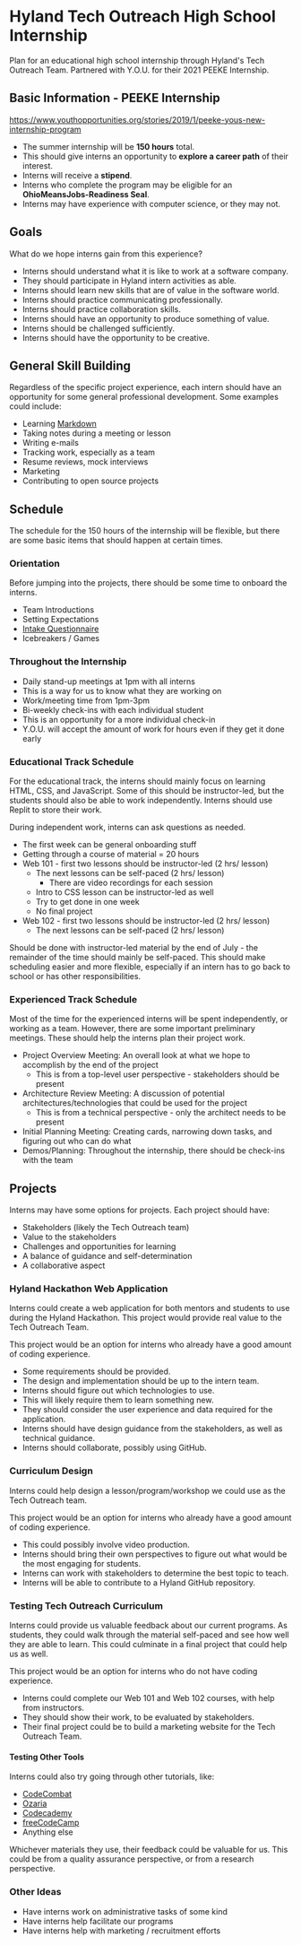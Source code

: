 # Hyland Tech Outreach High School Internship
Plan for an educational high school internship through Hyland's Tech Outreach Team. Partnered with Y.O.U. for their 2021 PEEKE Internship.

## Basic Information - PEEKE Internship
https://www.youthopportunities.org/stories/2019/1/peeke-yous-new-internship-program

- The summer internship will be **150 hours** total.
- This should give interns an opportunity to **explore a career path** of their interest.
- Interns will receive a **stipend**.
- Interns who complete the program may be eligible for an **OhioMeansJobs-Readiness Seal**.
- Interns may have experience with computer science, or they may not.

## Goals
What do we hope interns gain from this experience?

- Interns should understand what it is like to work at a software company.
 - They should participate in Hyland intern activities as able.
- Interns should learn new skills that are of value in the software world.
- Interns should practice communicating professionally.
- Interns should practice collaboration skills.
- Interns should have an opportunity to produce something of value.
- Interns should be challenged sufficiently.
- Interns should have the opportunity to be creative.

## General Skill Building
Regardless of the specific project experience, each intern should have an opportunity for some general professional development. Some examples could include:

- Learning [Markdown](https://www.markdowntutorial.com/)
- Taking notes during a meeting or lesson
- Writing e-mails
- Tracking work, especially as a team
- Resume reviews, mock interviews
- Marketing
- Contributing to open source projects

## Schedule
The schedule for the 150 hours of the internship will be flexible, but there are some basic items that should happen at certain times.

### Orientation
Before jumping into the projects, there should be some time to onboard the interns.

- Team Introductions
- Setting Expectations
- [Intake Questionnaire](https://docs.google.com/forms/d/e/1FAIpQLSc55bKh9aMjfW-RtpxshSIFU25Agx_8EyLmgzqBb7p9LYdhsg/viewform)
- Icebreakers / Games

### Throughout the Internship
- Daily stand-up meetings at 1pm with all interns
 - This is a way for us to know what they are working on
- Work/meeting time from 1pm-3pm 
- Bi-weekly check-ins with each individual student
 - This is an opportunity for a more individual check-in
- Y.O.U. will accept the amount of work for hours even if they get it done early

### Educational Track Schedule
For the educational track, the interns should mainly focus on learning HTML, CSS, and JavaScript. Some of this should be instructor-led, but the students should also be able to work independently. Interns should use Replit to store their work.

During independent work, interns can ask questions as needed. 

- The first week can be general onboarding stuff
- Getting through a course of material = 20 hours
- Web 101 - first two lessons should be instructor-led (2 hrs/ lesson)
  - The next lessons can be self-paced (2 hrs/ lesson)
    - There are video recordings for each session
  - Intro to CSS lesson can be instructor-led as well
  - Try to get done in one week
  - No final project
- Web 102 - first two lessons should be instructor-led (2 hrs/ lesson)
  - The next lessons can be self-paced (2 hrs/ lesson)

Should be done with instructor-led material by the end of July - the remainder of the time should mainly be self-paced. This should make scheduling easier and more flexible, especially if an intern has to go back to school or has other responsibilities.

### Experienced Track Schedule
Most of the time for the experienced interns will be spent independently, or working as a team. However, there are some important preliminary meetings. These should help the interns plan their project work.

- Project Overview Meeting: An overall look at what we hope to accomplish by the end of the project
  - This is from a top-level user perspective - stakeholders should be present
- Architecture Review Meeting: A discussion of potential architectures/technologies that could be used for the project
  - This is from a technical perspective - only the architect needs to be present
- Initial Planning Meeting: Creating cards, narrowing down tasks, and figuring out who can do what
- Demos/Planning: Throughout the internship, there should be check-ins with the team

## Projects
Interns may have some options for projects. Each project should have:

- Stakeholders (likely the Tech Outreach team)
- Value to the stakeholders
- Challenges and opportunities for learning
- A balance of guidance and self-determination
- A collaborative aspect

### Hyland Hackathon Web Application
Interns could create a web application for both mentors and students to use during the Hyland Hackathon. This project would provide real value to the Tech Outreach Team.

This project would be an option for interns who already have a good amount of coding experience.

- Some requirements should be provided.
- The design and implementation should be up to the intern team.
- Interns should figure out which technologies to use.
 - This will likely require them to learn something new.
- They should consider the user experience and data required for the application.
- Interns should have design guidance from the stakeholders, as well as technical guidance.
- Interns should collaborate, possibly using GitHub.

### Curriculum Design
Interns could help design a lesson/program/workshop we could use as the Tech Outreach team.

This project would be an option for interns who already have a good amount of coding experience.

- This could possibly involve video production.
- Interns should bring their own perspectives to figure out what would be the most engaging for students.
- Interns can work with stakeholders to determine the best topic to teach.
- Interns will be able to contribute to a Hyland GitHub repository.

### Testing Tech Outreach Curriculum
Interns could provide us valuable feedback about our current programs. As students, they could walk through the material self-paced and see how well they are able to learn. This could culminate in a final project that could help us as well.

This project would be an option for interns who do not have coding experience.

- Interns could complete our Web 101 and Web 102 courses, with help from instructors.
 - They should show their work, to be evaluated by stakeholders.
- Their final project could be to build a marketing website for the Tech Outreach Team.

#### Testing Other Tools
Interns could also try going through other tutorials, like:
- [CodeCombat](https://codecombat.com/)
- [Ozaria](https://www.ozaria.com/)
- [Codecademy](https://www.codecademy.com/)
- [freeCodeCamp](https://www.freecodecamp.org/)
- Anything else

Whichever materials they use, their feedback could be valuable for us. This could be from a quality assurance perspective, or from a research perspective.

### Other Ideas
- Have interns work on administrative tasks of some kind
- Have interns help facilitate our programs
- Have interns help with marketing / recruitment efforts
